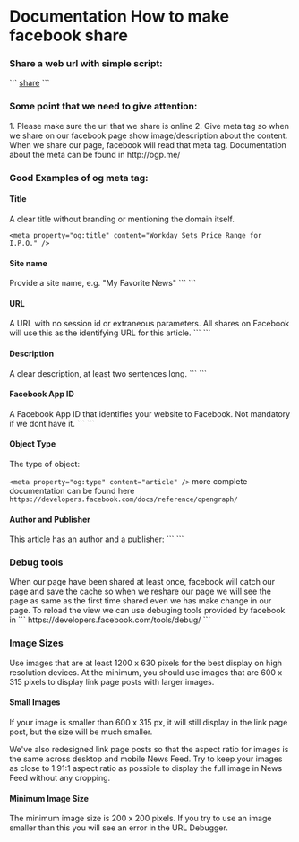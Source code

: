 # Documentation How to make facebook share

<h3> Share a web url with simple script: </h3>
``` <a href="https://www.facebook.com/sharer/sharer.php?u=http://example.com">share</a> ```

<h3> Some point that we need to give attention: </h3>
1. Please make sure the url that we share is online
2. Give meta tag so when we share on our facebook page show image/description about the content. When we share our page, facebook will read that meta tag. Documentation about the meta can be found in http://ogp.me/

<h3> Good Examples of og meta tag: </h3>

<h4> Title </h4>
A clear title without branding or mentioning the domain itself.

``` <meta property="og:title" content="Workday Sets Price Range for I.P.O." /> ```
<h4>Site name</h4>
Provide a site name, e.g. "My Favorite News"
``` <meta property="og:site_name" content="My Favorite News"/> ```
<h4>URL</h4>
A URL with no session id or extraneous parameters. All shares on Facebook will use this as the identifying URL for this article.
``` <meta property="og:url" content="http://www.example.com/article" /> ```
<h4>Description</h4>
A clear description, at least two sentences long.
``` <meta property="og:description" content="This is a description that we share to other. This is long long description about something." /> ```

<h4>Facebook App ID</h4>
A Facebook App ID that identifies your website to Facebook. Not mandatory if we dont have it.
``` <meta property="fb:app_id" content="[FB_APP_ID]" />```

<h4>Object Type</h4>
The type of object:

``` <meta property="og:type" content="article" /> ```
more complete documentation can be found here ```https://developers.facebook.com/docs/reference/opengraph/```

<h4>Author and Publisher</h4>
This article has an author and a publisher:
``` <meta property="article:author" content="https://www.facebook.com/fareedzakaria" />
<meta property="article:publisher" content="https://www.facebook.com/cnn" /> ```


<h3> Debug tools</h3>
When our page have been shared at least once, facebook will catch our page and save the cache so when we reshare our page we will see the page as same as the first time shared even we has make change in our page. To reload the view we can use debuging tools provided by facebook in ``` https://developers.facebook.com/tools/debug/ ```

<h3>Image Sizes</h3>

Use images that are at least 1200 x 630 pixels for the best display on high resolution devices. At the minimum, you should use images that are 600 x 315 pixels to display link page posts with larger images.

<h4>Small Images</h4>

If your image is smaller than 600 x 315 px, it will still display in the link page post, but the size will be much smaller.


We've also redesigned link page posts so that the aspect ratio for images is the same across desktop and mobile News Feed. Try to keep your images as close to 1.91:1 aspect ratio as possible to display the full image in News Feed without any cropping.

<h4>Minimum Image Size</h4>

The minimum image size is 200 x 200 pixels. If you try to use an image smaller than this you will see an error in the URL Debugger.
